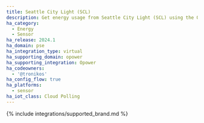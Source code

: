 ```yaml
---
title: Seattle City Light (SCL)
description: Get energy usage from Seattle City Light (SCL) using the Opower integration
ha_category:
  - Energy
  - Sensor
ha_release: 2024.1
ha_domain: pse
ha_integration_type: virtual
ha_supporting_domain: opower
ha_supporting_integration: Opower
ha_codeowners:
  - '@tronikos'
ha_config_flow: true
ha_platforms:
  - sensor
ha_iot_class: Cloud Polling
---
```


{% include integrations/supported_brand.md %}
